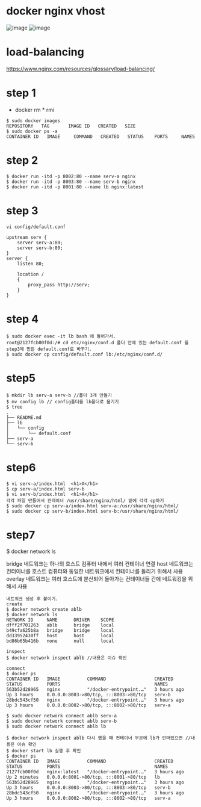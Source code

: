 # docker nginx vhost

![image](https://github.com/pySatellite/docker-nginx-vhost/assets/87309910/878eaf6a-18bc-4467-8b3f-5086de8ff3a1)
![image](https://github.com/INAUGURATE-Ryong/docker-nginx-vhost/assets/62015109/b763ba5c-38e0-4b8c-89ff-d6057fe40c7b)


# load-balancing
https://www.nginx.com/resources/glossary/load-balancing/

# step 1
- docker rm * rmi
```
$ sudo docker images
REPOSITORY   TAG       IMAGE ID   CREATED   SIZE
$ sudo docker ps -a
CONTAINER ID   IMAGE     COMMAND   CREATED   STATUS    PORTS     NAMES
```

# step 2
```
$ docker run -itd -p 8002:80 --name serv-a nginx
$ docker run -itd -p 8003:80 --name serv-b nginx
$ docker run -itd -p 8001:80 --name lb nginx:latest
```

# step 3
```
vi config/default.conf

upstream serv {
    server serv-a:80;
    server serv-b:80;
}
server {
    listen 80;

    location /
    {
        proxy_pass http://serv;
    }
}
```
# step 4
```
$ sudo docker exec -it lb bash 에 들어가서.
root@2127fcb00f0d:/# cd etc/nginx/conf.d 폴더 안에 있는 default.conf 를 step3에 만든 default.conf로 바꾸기.
$ sudo docker cp config/default.conf lb:/etc/nginx/conf.d/

```

# step5
```
$ mkdir lb serv-a serv-b //폴더 3개 만들기
$ mv config lb // config폴더를 lb폴더로 옮기기
$ tree
.
├── README.md
├── lb
│   └── config
│       └── default.conf
├── serv-a
└── serv-b
```

# step6
```
$ vi serv-a/index.html  <h1>A</h1>
$ cp serv-a/index.html serv-b
$ vi serv-b/index.html  <h1>A</h1>
각각 파일 만들어서 컨테이너 /usr/share/nginx/html/ 밑에 각각 cp하기
$ sudo docker cp serv-a/index.html serv-a:/usr/share/nginx/html/
$ sudo docker cp serv-b/index.html serv-b:/usr/share/nginx/html/
```

# step7
$ docker network ls

bridge 네트워크는 하나의 호스트 컴퓨터 내에서 여러 컨테이너 연결
host 네트워크는 컨터이너를 호스트 컴퓨터와 동일한 네트워크에서 컨테이너를 돌리기 위해서 사용
overlay 네트워크는 여러 호스트에 분산되어 돌아가는 컨테이너들 간에 네트워킹을 위해서 사용
```
네트워크 생성 후 붙이기.
create
$ docker network create ablb
$ docker network ls
NETWORK ID     NAME      DRIVER    SCOPE
dfff2f701263   ablb      bridge    local
b49cfa625b8a   bridge    bridge    local
dd33952430ff   host      host      local
bd86b65b416b   none      null      local

inspect
$ docker network inspect ablb //내용은 이슈 확인

connect
$ docker ps
CONTAINER ID   IMAGE          COMMAND                  CREATED       STATUS         PORTS                                   NAMES
563b52d28965   nginx          "/docker-entrypoint.…"   3 hours ago   Up 3 hours     0.0.0.0:8003->80/tcp, :::8003->80/tcp   serv-b
28bdc543cf50   nginx          "/docker-entrypoint.…"   3 hours ago   Up 3 hours     0.0.0.0:8002->80/tcp, :::8002->80/tcp   serv-a

$ sudo docker network connect ablb serv-a
$ sudo docker network connect ablb serv-b
$ sudo docker network connect ablb lb

$ docker network inspect ablb 다시 했을 때 컨테이너 부분에 lb가 안떠있으면 //내용은 이슈 확인
$ docker start lb 실행 후 확인
$ docker ps
CONTAINER ID   IMAGE          COMMAND                  CREATED       STATUS         PORTS                                   NAMES
2127fcb00f0d   nginx:latest   "/docker-entrypoint.…"   3 hours ago   Up 2 minutes   0.0.0.0:8001->80/tcp, :::8001->80/tcp   lb
563b52d28965   nginx          "/docker-entrypoint.…"   3 hours ago   Up 3 hours     0.0.0.0:8003->80/tcp, :::8003->80/tcp   serv-b
28bdc543cf50   nginx          "/docker-entrypoint.…"   3 hours ago   Up 3 hours     0.0.0.0:8002->80/tcp, :::8002->80/tcp   serv-a
```
